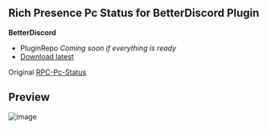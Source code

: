 ## **Rich Presence Pc Status for BetterDiscord Plugin**

**BetterDiscord**
- PluginRepo *Coming soon if everything is ready*
- [Download latest](https://github.com/Faelayis/RPC-Pc-Status-BetterDiscord/releases/download/v1.1.1/RPCPcStatus.plugin.js)

Original [RPC-Pc-Status](https://github.com/Faelayis/RPC-Pc-Status#readme)<br>

## Preview

![image](https://user-images.githubusercontent.com/48393914/167441799-19f7e2d6-8fad-43db-a653-08d6b6295c8c.png)
